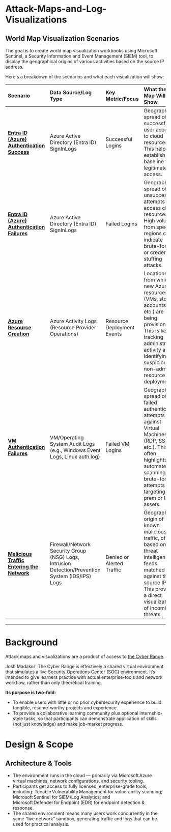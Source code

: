 # Attack-Maps-and-Log-Visualizations
## **World Map Visualization Scenarios**  
The goal is to create world map visualization workbooks using Microsoft Sentinel, a Security Information and Event Management (SIEM) tool, 
to display the geographical origins of various activities based on the source IP address.

Here's a breakdown of the scenarios and what each visualization will show:

| Scenario | Data Source/Log Type | Key Metric/Focus | What the Map Will Show |
| :---- | :---- | :---- | :---- |
| **[Entra ID (Azure) Authentication Success](https://github.com/jacobvasquez92/Attack-Maps-and-Log-Visualizations/blob/main/Entrada%20ID%20(Azure)%20Authentication%20Success.md)** | Azure Active Directory (Entra ID) SignInLogs | Successful Logins | Geographical spread of successful user access to cloud resources. This helps establish a baseline for legitimate access. |
| [**Entra ID (Azure) Authentication Failures**](https://github.com/jacobvasquez92/Attack-Maps-and-Log-Visualizations/blob/main/Entrada%20ID%20(Azure)%20Authentication%20Failures.md) | Azure Active Directory (Entra ID) SignInLogs | Failed Logins | Geographical spread of unsuccessful attempts to access cloud resources. High volume from specific regions can indicate brute-force or credential-stuffing attacks. |
| [**Azure Resource Creation**](https://github.com/jacobvasquez92/Attack-Maps-and-Log-Visualizations/edit/main/Azure%20Resource%20Creation.md) | Azure Activity Logs (Resource Provider Operations) | Resource Deployment Events | Locations from which new Azure resources (VMs, storage accounts, etc.) are being provisioned. This is key for tracking administrative activity and identifying suspicious, non-admin resource deployments. |
| [**VM Authentication Failures**](https://github.com/jacobvasquez92/Attack-Maps-and-Log-Visualizations/blob/main/VM%20Authentication%20Failures.md) | VM/Operating System Audit Logs (e.g., Windows Event Logs, Linux auth.log) | Failed VM Logins | Geographical spread of failed authentication attempts against Virtual Machines (RDP, SSH, etc.). This often highlights automated scanning and brute-force attempts targeting on-prem or IaaS assets. |
| [**Malicious Traffic Entering the Network**](https://github.com/jacobvasquez92/Attack-Maps-and-Log-Visualizations/blob/main/Malicious-Traffic.md) | Firewall/Network Security Group (NSG) Logs, Intrusion Detection/Prevention System (IDS/IPS) Logs | Denied or Alerted Traffic | Geographical origin of known malicious traffic, often based on threat intelligence feeds matched against the source IP. This provides a direct visualization of incoming threats. |
---

# **Background**
Attack maps and visualizations are a product of access to [the Cyber Range](https://www.skool.com/cyber-community).   

Josh Madakor' The Cyber Range is effectively a shared virtual environment that simulates a live Security Operations Center (SOC) environment. It’s intended to give learners practice with actual enterprise-tools and network workflow, rather than only theoretical training.  

**Its purpose is two-fold:**  
- To enable users with little or no prior cybersecurity experience to build tangible, resume-worthy projects and experience.   
- To provide a collaborative learning community plus optional internship-style tasks, so that participants can demonstrate application of skills (not just knowledge) and make job-market progress. 
# **Design & Scope**  
## Architecture & Tools

- The environment runs in the cloud — primarily via Microsoft Azure virtual machines, network configurations, and security tooling. 
- Participants get access to fully licensed, enterprise-grade tools, including: Tenable Vulnerability Management for vulnerability scanning; Microsoft Sentinel for SIEM/Log Analytics; and Microsoft Defender for Endpoint (EDR) for endpoint detection & response. 
- The shared environment means many users work concurrently in the same “live network” sandbox, generating traffic and logs that can be used for practical analysis. 

